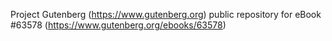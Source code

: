 Project Gutenberg (https://www.gutenberg.org) public repository for eBook #63578 (https://www.gutenberg.org/ebooks/63578)

